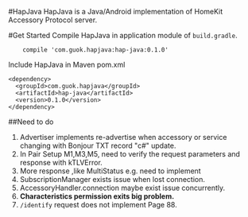 #HapJava
HapJava is a Java/Android implementation of HomeKit Accessory Protocol server.

#Get Started
Compile HapJava in application module of `build.gradle`.
```
    compile 'com.guok.hapjava:hap-java:0.1.0'
```
Include HapJava in Maven pom.xml
```
<dependency>
  <groupId>com.guok.hapjava</groupId>
  <artifactId>hap-java</artifactId>
  <version>0.1.0</version>
</dependency>
```
##Need to do
1. Advertiser implements re-advertise when accessory or service changing with Bonjour TXT record "c#" update.
2. In Pair Setup M1,M3,M5, need to verify the request parameters and response with kTLVError.
3. More response ,like MultiStatus e.g. need to implement
4. SubscriptionManager exists issue when lost connection.
5. AccessoryHandler.connection maybe exist issue concurrently.
6. **Characteristics permission exits big problem.**
7. `/identify` request does not implement Page 88. 
